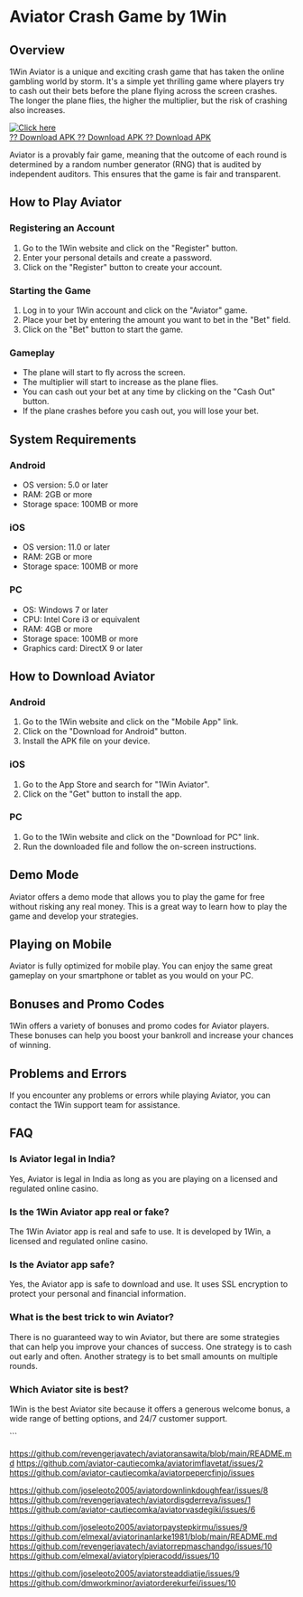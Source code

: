 # Aviator Crash Game by 1Win

## Overview

1Win Aviator is a unique and exciting crash game that has taken the
online gambling world by storm. It\'s a simple yet thrilling game where
players try to cash out their bets before the plane flying across the
screen crashes. The longer the plane flies, the higher the multiplier,
but the risk of crashing also increases.

[![Click
here](https://readscoops.com/wp-content/uploads/2023/03/Readscoop-aviator-1-1.jpg)](https://traff.sbs/deff)\
[?? Download APK ?? Download APK ?? Download
APK](https://traff.sbs/deff)

Aviator is a provably fair game, meaning that the outcome of each round
is determined by a random number generator (RNG) that is audited by
independent auditors. This ensures that the game is fair and
transparent.

## How to Play Aviator

### Registering an Account

1.  Go to the 1Win website and click on the "Register" button.
2.  Enter your personal details and create a password.
3.  Click on the "Register" button to create your account.

### Starting the Game

1.  Log in to your 1Win account and click on the "Aviator" game.
2.  Place your bet by entering the amount you want to bet in the
    "Bet" field.
3.  Click on the "Bet" button to start the game.

### Gameplay

-   The plane will start to fly across the screen.
-   The multiplier will start to increase as the plane flies.
-   You can cash out your bet at any time by clicking on the "Cash
    Out" button.
-   If the plane crashes before you cash out, you will lose your bet.

## System Requirements

### Android

-   OS version: 5.0 or later
-   RAM: 2GB or more
-   Storage space: 100MB or more

### iOS

-   OS version: 11.0 or later
-   RAM: 2GB or more
-   Storage space: 100MB or more

### PC

-   OS: Windows 7 or later
-   CPU: Intel Core i3 or equivalent
-   RAM: 4GB or more
-   Storage space: 100MB or more
-   Graphics card: DirectX 9 or later

## How to Download Aviator

### Android

1.  Go to the 1Win website and click on the "Mobile App" link.
2.  Click on the "Download for Android" button.
3.  Install the APK file on your device.

### iOS

1.  Go to the App Store and search for "1Win Aviator".
2.  Click on the "Get" button to install the app.

### PC

1.  Go to the 1Win website and click on the "Download for PC"
    link.
2.  Run the downloaded file and follow the on-screen instructions.

## Demo Mode

Aviator offers a demo mode that allows you to play the game for free
without risking any real money. This is a great way to learn how to play
the game and develop your strategies.

## Playing on Mobile

Aviator is fully optimized for mobile play. You can enjoy the same great
gameplay on your smartphone or tablet as you would on your PC.

## Bonuses and Promo Codes

1Win offers a variety of bonuses and promo codes for Aviator players.
These bonuses can help you boost your bankroll and increase your chances
of winning.

## Problems and Errors

If you encounter any problems or errors while playing Aviator, you can
contact the 1Win support team for assistance.

## FAQ

### Is Aviator legal in India?

Yes, Aviator is legal in India as long as you are playing on a licensed
and regulated online casino.

### Is the 1Win Aviator app real or fake?

The 1Win Aviator app is real and safe to use. It is developed by 1Win, a
licensed and regulated online casino.

### Is the Aviator app safe?

Yes, the Aviator app is safe to download and use. It uses SSL encryption
to protect your personal and financial information.

### What is the best trick to win Aviator?

There is no guaranteed way to win Aviator, but there are some strategies
that can help you improve your chances of success. One strategy is to
cash out early and often. Another strategy is to bet small amounts on
multiple rounds.

### Which Aviator site is best?

1Win is the best Aviator site because it offers a generous welcome
bonus, a wide range of betting options, and 24/7 customer support.

\`\`\`

https://github.com/revengerjavatech/aviatoransawita/blob/main/README.md
https://github.com/aviator-cautiecomka/aviatorimflavetat/issues/2
https://github.com/aviator-cautiecomka/aviatorpepercfinjo/issues

https://github.com/joseleoto2005/aviatordownlinkdoughfear/issues/8
https://github.com/revengerjavatech/aviatordisgderreva/issues/1
https://github.com/aviator-cautiecomka/aviatorvasdegiki/issues/6

https://github.com/joseleoto2005/aviatorpaystepkirmu/issues/9
https://github.com/elmexal/aviatorinanlarke1981/blob/main/README.md
https://github.com/revengerjavatech/aviatorrepmaschandgo/issues/10
https://github.com/elmexal/aviatorylpieracodd/issues/10

https://github.com/joseleoto2005/aviatorsteaddiatije/issues/9
https://github.com/dmworkminor/aviatorderekurfei/issues/10
